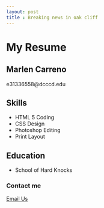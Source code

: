 ```yaml
---
layout: post
title : Breaking news in oak cliff 
---
```

<h1>My Resume</h1>

<h2>Marlen Carreno</h2>

<p>e31336558@dcccd.edu</p>

<h2>Skills</h2>

<ul>
<li>HTML 5 Coding</li>
<li>CSS Design</li>
<li> Photoshop Editing </li>
<li> Print Layout </li>
</ul>

<h2>Education</h2>

<ul>
<li> School of Hard Knocks</li>
</ul>

### Contact me ###
<a href="https://html5-editor.net/">Email Us</a>  


